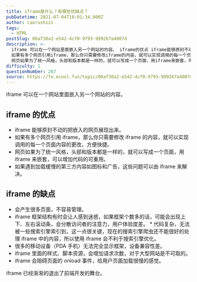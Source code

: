 ```yaml
---
title: iframe是什么？有哪些优缺点？
pubDatetime: 2021-07-04T16:01:34.000Z
author: caorushizi
tags:
  - HTML
postSlug: 06af30a2-e542-4cf0-9793-999267a4007d
description: >-
  iframe 可以在一个网站里面嵌入另一个网站的内容。 iframe的优点 iframe能够原封不动的把嵌入的网页展现出来。
  如果有多个网页引用iframe，那么你只需要修改iframe的内容，就可以实现调用的每一个页面内容的更改，方便快捷。
  网页如果为了统一风格，头部和版本都是一样的，就可以写成一个页面，用iframe来嵌套，可以增加代码的可重用。 如果遇到加载缓慢的第三方内容如图标和广告，这些
difficulty: 1
questionNumber: 267
source: https://fe.ecool.fun/topic/06af30a2-e542-4cf0-9793-999267a4007d
---
```


iframe 可以在一个网站里面嵌入另一个网站的内容。

## iframe 的优点

- iframe 能够原封不动的把嵌入的网页展现出来。
- 如果有多个网页引用 iframe，那么你只需要修改 iframe 的内容，就可以实现调用的每一个页面内容的更改，方便快捷。
- 网页如果为了统一风格，头部和版本都是一样的，就可以写成一个页面，用 iframe 来嵌套，可以增加代码的可重用。
- 如果遇到加载缓慢的第三方内容如图标和广告，这些问题可以由 iframe 来解决。

## iframe 的缺点

- 会产生很多页面，不容易管理。
- iframe 框架结构有时会让人感到迷惑，如果框架个数多的话，可能会出现上下、左右滚动条，会分散访问者的注意力，用户体验度差。 \* 代码复杂，无法被一些搜索引擎索引到，这一点很关键，现在的搜索引擎爬虫还不能很好的处理 iframe 中的内容，所以使用 iframe 会不利于搜索引擎优化。
- 很多的移动设备（PDA 手机）无法完全显示框架，设备兼容性差。
- iframe 里面的样式、脚本资源，会增加请求次数，对于大型网站是不可取的。
- iframe 会阻碍页面的 onload 事件，给用户页面加载很慢的感觉。

iframe 已经渐渐的退出了前端开发的舞台。
